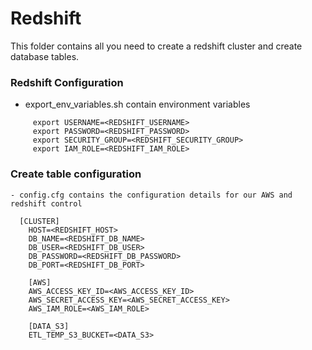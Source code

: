 # Redshift
This folder contains all you need to create a redshift cluster and create database tables.

### Redshift Configuration

 - export_env_variables.sh contain environment variables
 ```
      export USERNAME=<REDSHIFT_USERNAME>
      export PASSWORD=<REDSHIFT_PASSWORD>
      export SECURITY_GROUP=<REDSHIFT_SECURITY_GROUP>
      export IAM_ROLE=<REDSHIFT_IAM_ROLE>
 ```

### Create table configuration

  ```
 - config.cfg contains the configuration details for our AWS and redshift control

    [CLUSTER]
      HOST=<REDSHIFT_HOST>
      DB_NAME=<REDSHIFT_DB_NAME>
      DB_USER=<REDSHIFT_DB_USER>
      DB_PASSWORD=<REDSHIFT_DB_PASSWORD>
      DB_PORT=<REDSHIFT_DB_PORT>

      [AWS]
      AWS_ACCESS_KEY_ID=<AWS_ACCESS_KEY_ID>
      AWS_SECRET_ACCESS_KEY=<AWS_SECRET_ACCESS_KEY>
      AWS_IAM_ROLE=<AWS_IAM_ROLE>

      [DATA_S3]
      ETL_TEMP_S3_BUCKET=<DATA_S3>
 ```
 
